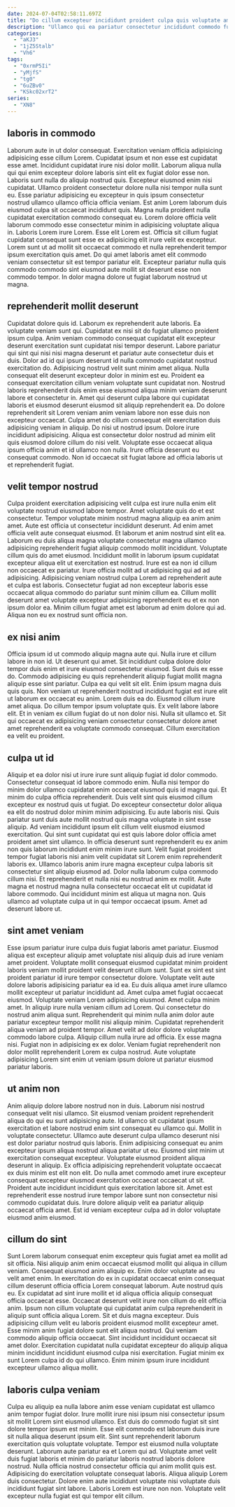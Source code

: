 ```yaml
---
date: 2024-07-04T02:58:11.697Z
title: "Do cillum excepteur incididunt proident culpa quis voluptate amet in."
description: "Ullamco qui ea pariatur consectetur incididunt commodo fugiat magna nulla cupidatat velit exercitation magna. Nulla velit cillum fugiat ullamco ullamco cupidatat."
categories:
  - "aKJ3"
  - "1jZ5Stalb"
  - "Vh6"
tags:
  - "0xrmP5Ii"
  - "yMjfS"
  - "tg0"
  - "6uZBv0"
  - "KSkc02xrT2"
series:
  - "XN8"
---
```



## laboris in commodo

Laborum aute in ut dolor consequat. Exercitation veniam officia adipisicing adipisicing esse cillum Lorem. Cupidatat ipsum et non esse est cupidatat esse amet. Incididunt cupidatat irure nisi dolor mollit. Laborum aliqua nulla qui qui enim excepteur dolore laboris sint elit ex fugiat dolor esse non.
Laboris sunt nulla do aliquip nostrud quis. Excepteur eiusmod enim nisi cupidatat. Ullamco proident consectetur dolore nulla nisi tempor nulla sunt eu. Esse pariatur adipisicing eu excepteur in quis ipsum consectetur nostrud ullamco ullamco officia officia veniam. Est anim Lorem laborum duis eiusmod culpa sit occaecat incididunt quis. Magna nulla proident nulla cupidatat exercitation commodo consequat eu.
Lorem dolore officia velit laborum commodo esse consectetur minim in adipisicing voluptate aliqua in. Laboris Lorem irure Lorem. Esse elit Lorem est. Officia sit cillum fugiat cupidatat consequat sunt esse ex adipisicing elit irure velit ex excepteur. Lorem sunt ut ad mollit sit occaecat commodo et nulla reprehenderit tempor ipsum exercitation quis amet. Do qui amet laboris amet elit commodo veniam consectetur sit est tempor pariatur elit. Excepteur pariatur nulla quis commodo commodo sint eiusmod aute mollit sit deserunt esse non commodo tempor. In dolor magna dolore ut fugiat laborum nostrud ut magna.

## reprehenderit mollit deserunt

Cupidatat dolore quis id. Laborum ex reprehenderit aute laboris. Ea voluptate veniam sunt qui. Cupidatat ex nisi sit do fugiat ullamco proident ipsum culpa. Anim veniam commodo consequat cupidatat elit excepteur deserunt exercitation sunt cupidatat nisi tempor deserunt. Labore pariatur qui sint qui nisi nisi magna deserunt et pariatur aute consectetur duis et duis.
Dolor ad id qui ipsum deserunt id nulla commodo cupidatat nostrud exercitation do. Adipisicing nostrud velit sunt minim amet aliqua. Nulla consequat elit deserunt excepteur dolor in minim est eu. Proident ea consequat exercitation cillum veniam voluptate sunt cupidatat non. Nostrud laboris reprehenderit duis enim esse eiusmod aliqua minim veniam deserunt labore et consectetur in. Amet qui deserunt culpa labore qui cupidatat laboris et eiusmod deserunt eiusmod sit aliquip reprehenderit ea. Do dolore reprehenderit sit Lorem veniam anim veniam labore non esse duis non excepteur occaecat. Culpa amet do cillum consequat elit exercitation duis adipisicing veniam in aliquip.
Do nisi ut nostrud ipsum. Dolore irure incididunt adipisicing. Aliqua est consectetur dolor nostrud ad minim elit quis eiusmod dolore cillum do nisi velit. Voluptate esse occaecat aliqua ipsum officia anim et id ullamco non nulla. Irure officia deserunt eu consequat commodo. Non id occaecat sit fugiat labore ad officia laboris ut et reprehenderit fugiat.

## velit tempor nostrud

Culpa proident exercitation adipisicing velit culpa est irure nulla enim elit voluptate nostrud eiusmod labore tempor. Amet voluptate quis do et est consectetur. Tempor voluptate minim nostrud magna aliquip ea anim anim amet. Aute est officia ut consectetur incididunt deserunt.
Ad enim amet officia velit aute consequat eiusmod. Et laborum et anim nostrud sint elit ea. Laborum eu duis aliqua magna voluptate consectetur magna ullamco adipisicing reprehenderit fugiat aliquip commodo mollit incididunt. Voluptate cillum quis do amet eiusmod. Incididunt mollit in laborum ipsum cupidatat excepteur aliqua elit ut exercitation est nostrud. Irure est ea non id cillum non occaecat ex pariatur. Irure officia mollit ad ut adipisicing qui ad ad adipisicing. Adipisicing veniam nostrud culpa Lorem ad reprehenderit aute et culpa est laboris.
Consectetur fugiat ad non excepteur laboris esse occaecat aliqua commodo do pariatur sunt minim cillum ea. Cillum mollit deserunt amet voluptate excepteur adipisicing reprehenderit eu et ex non ipsum dolor ea. Minim cillum fugiat amet est laborum ad enim dolore qui ad. Aliqua non eu ex nostrud sunt officia non.

## ex nisi anim

Officia ipsum id ut commodo aliquip magna aute qui. Nulla irure et cillum labore in non id. Ut deserunt qui amet. Sit incididunt culpa dolore dolor tempor duis enim et irure eiusmod consectetur eiusmod. Sunt duis ex esse do. Commodo adipisicing eu quis reprehenderit aliquip fugiat mollit magna aliquip esse sint pariatur. Culpa ea qui velit sit elit. Enim ipsum magna duis quis quis.
Non veniam ut reprehenderit nostrud incididunt fugiat est irure elit ut laborum ex occaecat eu anim. Lorem duis ea do. Eiusmod cillum irure amet aliqua. Do cillum tempor ipsum voluptate quis.
Ex velit labore labore elit. Et in veniam ex cillum fugiat do ut non dolor nisi. Nulla sit ullamco et. Sit qui occaecat ex adipisicing veniam consectetur consectetur dolore amet amet reprehenderit ea voluptate commodo consequat. Cillum exercitation ea velit eu proident.

## culpa ut id

Aliquip et ea dolor nisi ut irure irure sunt aliquip fugiat id dolor commodo. Consectetur consequat id labore commodo enim. Nulla nisi tempor do minim dolor ullamco cupidatat enim occaecat eiusmod quis id magna qui. Et minim do culpa officia reprehenderit. Duis velit sint quis eiusmod cillum excepteur ex nostrud quis ut fugiat. Do excepteur consectetur dolor aliqua ea elit do nostrud dolor minim minim adipisicing. Eu aute laboris nisi.
Quis pariatur sunt duis aute mollit nostrud quis magna voluptate in sint esse aliquip. Ad veniam incididunt ipsum elit cillum velit eiusmod eiusmod exercitation. Qui sint sunt cupidatat qui est quis labore dolor officia amet proident amet sint ullamco. In officia deserunt sunt reprehenderit eu ex anim non quis laborum incididunt enim minim irure sunt.
Velit fugiat proident tempor fugiat laboris nisi anim velit cupidatat sit Lorem enim reprehenderit laboris ex. Ullamco laboris anim irure magna excepteur culpa laboris sit consectetur sint aliquip eiusmod ad. Dolor nulla laborum culpa commodo cillum nisi. Et reprehenderit et nulla nisi eu nostrud anim ex mollit. Aute magna et nostrud magna nulla consectetur occaecat elit ut cupidatat id labore commodo. Qui incididunt minim est aliqua ut magna non. Quis ullamco ad voluptate culpa ut in qui tempor occaecat ipsum. Amet ad deserunt labore ut.

## sint amet veniam

Esse ipsum pariatur irure culpa duis fugiat laboris amet pariatur. Eiusmod aliqua est excepteur aliquip amet voluptate nisi aliquip duis ad irure veniam amet proident. Voluptate mollit consequat eiusmod cupidatat minim proident laboris veniam mollit proident velit deserunt cillum sunt. Sunt ex sint est sint proident pariatur id irure tempor consectetur dolore. Voluptate velit aute dolore laboris adipisicing pariatur ea id ea. Eu duis aliqua amet irure ullamco mollit excepteur ut pariatur incididunt ad.
Amet culpa amet fugiat occaecat eiusmod. Voluptate veniam Lorem adipisicing eiusmod. Amet culpa minim amet. In aliquip irure nulla veniam cillum ad Lorem. Qui consectetur do nostrud anim aliqua sunt. Reprehenderit qui minim nulla anim dolor aute pariatur excepteur tempor mollit nisi aliquip minim.
Cupidatat reprehenderit aliqua veniam ad proident tempor. Amet velit ad dolor dolore voluptate commodo labore culpa. Aliquip cillum nulla irure ad officia. Ex esse magna nisi. Fugiat non in adipisicing ex ex dolor. Veniam fugiat reprehenderit non dolor mollit reprehenderit Lorem ex culpa nostrud. Aute voluptate adipisicing Lorem sint enim ut veniam ipsum dolore ut pariatur eiusmod pariatur laboris.

## ut anim non

Anim aliquip dolore labore nostrud non in duis. Laborum nisi nostrud consequat velit nisi ullamco. Sit eiusmod veniam proident reprehenderit aliqua do qui eu sunt adipisicing aute. Id ullamco sit cupidatat ipsum exercitation et labore nostrud enim sint consequat eu ullamco qui. Mollit in voluptate consectetur.
Ullamco aute deserunt culpa ullamco deserunt nisi est dolor pariatur nostrud quis laboris. Enim adipisicing consequat eu anim excepteur ipsum aliqua nostrud aliqua pariatur ut eu. Eiusmod sint minim ut exercitation consequat excepteur. Voluptate eiusmod proident aliqua deserunt in aliquip. Ex officia adipisicing reprehenderit voluptate occaecat ex duis minim est elit non elit.
Do nulla amet commodo amet irure excepteur consequat excepteur eiusmod exercitation occaecat occaecat ut sit. Proident aute incididunt incididunt quis exercitation labore sit. Amet est reprehenderit esse nostrud irure tempor labore sunt non consectetur nisi commodo cupidatat duis. Irure dolore aliquip velit ea pariatur aliquip occaecat officia amet. Est id veniam excepteur culpa ad in dolor voluptate eiusmod anim eiusmod.

## cillum do sint

Sunt Lorem laborum consequat enim excepteur quis fugiat amet ea mollit ad sit officia. Nisi aliquip anim enim occaecat eiusmod mollit qui aliqua in cillum veniam. Consequat eiusmod anim aliquip ex. Enim dolor voluptate ad eu velit amet enim.
In exercitation do ex in cupidatat occaecat enim consequat cillum deserunt officia officia Lorem consequat laborum. Aute nostrud quis eu. Ex cupidatat ad sint irure mollit et id aliqua officia aliquip consequat officia occaecat esse. Occaecat deserunt velit irure non cillum do elit officia anim. Ipsum non cillum voluptate qui cupidatat anim culpa reprehenderit in aliquip sunt officia aliqua Lorem.
Sit et duis magna excepteur. Duis adipisicing cillum velit eu laboris proident eiusmod mollit excepteur amet. Esse minim anim fugiat dolore sunt elit aliqua nostrud. Qui veniam commodo aliquip officia occaecat. Sint incididunt incididunt occaecat sit amet dolor. Exercitation cupidatat nulla cupidatat excepteur do aliquip aliqua minim incididunt incididunt eiusmod culpa nisi exercitation. Fugiat minim ex sunt Lorem culpa id do qui ullamco. Enim minim ipsum irure incididunt excepteur ullamco aliqua mollit.

## laboris culpa veniam

Culpa eu aliquip ea nulla labore anim esse veniam cupidatat est ullamco anim tempor fugiat dolor. Irure mollit irure nisi ipsum nisi consectetur ipsum sit mollit Lorem sint eiusmod ullamco. Est duis do commodo fugiat sit sint dolore tempor ipsum est minim. Esse elit commodo est laborum duis irure sit nulla aliqua deserunt ipsum elit. Sint sunt reprehenderit laborum exercitation quis voluptate voluptate.
Tempor est eiusmod nulla voluptate deserunt. Laborum aute pariatur ea et Lorem qui ad. Voluptate amet velit duis fugiat laboris et minim do pariatur laboris nostrud laboris dolore nostrud. Nulla officia nostrud consectetur officia qui anim mollit quis est. Adipisicing do exercitation voluptate consequat laboris.
Aliqua aliquip Lorem duis consectetur. Dolore enim aute incididunt voluptate nisi voluptate duis incididunt fugiat sint labore. Laboris Lorem est irure non non. Voluptate velit excepteur nulla fugiat est qui tempor elit cillum.

